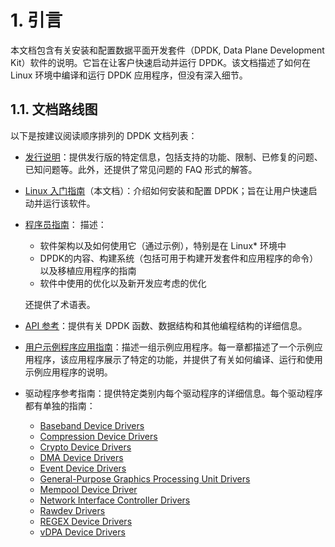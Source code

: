 # 1. 引言

本文档包含有关安装和配置数据平面开发套件（DPDK,  Data Plane Development Kit）软件的说明。它旨在让客户快速启动并运行 DPDK。该文档描述了如何在 Linux 环境中编译和运行 DPDK 应用程序，但没有深入细节。

## 1.1. 文档路线图

以下是按建议阅读顺序排列的 DPDK 文档列表：

- [发行说明](https://doc.dpdk.org/guides/rel_notes/index.html)：提供发行版的特定信息，包括支持的功能、限制、已修复的问题、已知问题等。此外，还提供了常见问题的 FAQ 形式的解答。

- [Linux 入门指南](https://doc.dpdk.org/guides/linux_gsg/intro.html)（本文档）：介绍如何安装和配置 DPDK；旨在让用户快速启动并运行该软件。

- [程序员指南](https://doc.dpdk.org/guides/prog_guide/index.html)： 描述：
  - 软件架构以及如何使用它（通过示例），特别是在 Linux* 环境中
  - DPDK的内容、构建系统（包括可用于构建开发套件和应用程序的命令）以及移植应用程序的指南
  - 软件中使用的优化以及新开发应考虑的优化
  
  还提供了术语表。

- [API 参考](https://doc.dpdk.org/api/index.html)：提供有关 DPDK 函数、数据结构和其他编程结构的详细信息。
  
- [用户示例程序应用指南](https://doc.dpdk.org/guides/sample_app_ug/index.html)：描述一组示例应用程序。每一章都描述了一个示例应用程序，该应用程序展示了特定的功能，并提供了有关如何编译、运行和使用示例应用程序的说明。

- 驱动程序参考指南：提供特定类别内每个驱动程序的详细信息。每个驱动程序都有单独的指南：
  - [Baseband Device Drivers](https://doc.dpdk.org/guides/bbdevs/index.html)
  - [Compression Device Drivers](https://doc.dpdk.org/guides/compressdevs/index.html)
  - [Crypto Device Drivers](https://doc.dpdk.org/guides/cryptodevs/index.html)
  - [DMA Device Drivers](https://doc.dpdk.org/guides/dmadevs/index.html)
  - [Event Device Drivers](https://doc.dpdk.org/guides/eventdevs/index.html)
  - [General-Purpose Graphics Processing Unit Drivers](https://doc.dpdk.org/guides/gpus/index.html)
  - [Mempool Device Driver](https://doc.dpdk.org/guides/mempool/index.html)
  - [Network Interface Controller Drivers](https://doc.dpdk.org/guides/nics/index.html)
  - [Rawdev Drivers](https://doc.dpdk.org/guides/rawdevs/index.html)
  - [REGEX Device Drivers](https://doc.dpdk.org/guides/regexdevs/index.html)
  - [vDPA Device Drivers](https://doc.dpdk.org/guides/vdpadevs/index.html)
